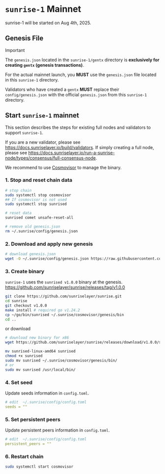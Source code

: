 # `sunrise-1` Mainnet

sunrise-1 will be started on Aug 4th, 2025.

## Genesis File

> [!IMPORTANT]
>
> The `genesis.json` located in the `sunrise-1/gentx` directory is **exclusively for creating `gentx` (genesis transactions)**.
>
> For the actual mainnet launch, you **MUST** use the `genesis.json` file located in this `sunrise-1` directory.
>
> Validators who have created a `gentx` **MUST** replace their `config/genesis.json` with the official `genesis.json` from this `sunrise-1` directory.

## Start `sunrise-1` mainnet

This section describes the steps for existing full nodes and validators to support `sunrise-1`.

If you are a new validator, please see <https://docs.sunriselayer.io/build/validators>.
If simply creating a full node, please see <https://docs.sunriselayer.io/run-a-sunrise-node/types/consensus/full-consensus-node>.

We recommend to use [Cosmovisor](https://docs.cosmos.network/main/build/tooling/cosmovisor) to manage the binary.

### 1. Stop and reset chain data

```bash
# stop chain
sudo systemctl stop cosmovisor
## If cosmovisor is not used
sudo systemctl stop sunrised

# reset data
sunrised comet unsafe-reset-all

# remove old genesis.json
rm ~/.sunrise/config/genesis.json
```

### 2. Download and apply new genesis

```bash
# download genesis.json
wget -O ~/.sunrise/config/genesis.json https://raw.githubusercontent.com/sunriselayer/network/main/sunrise-1/genesis.json
```

### 3. Create binary

`sunrise-1` uses the `sunrised v1.0.0` binary at the genesis.
<https://github.com/sunriselayer/sunrise/releases/tag/v1.0.0>

```bash
git clone https://github.com/sunriselayer/sunrise.git
cd sunrise
git checkout v1.0.0
make install # required go v1.24.2
cp ~/go/bin/sunrised ~/.sunrise/cosmovisor/genesis/bin
cd ..
```

or download

```bash
# download new binary for x86
wget https://github.com/sunriselayer/sunrise/releases/download/v1.0.0/sunrised-linux-amd64

mv sunrised-linux-amd64 sunrised
chmod +x sunrised
sudo mv sunrised ~/.sunrise/cosmovisor/genesis/bin/
# or
sudo mv sunrised /usr/local/bin/
```

### 4. Set seed

Update seeds information in `config.toml`.

```yml
# edit  ~/.sunrise/config/config.toml
seeds = ""
```

### 5. Set persistent peers

Update persistent peers information in `config.toml`.

```yml
# edit  ~/.sunrise/config/config.toml
persistent_peers = ""
```

### 6. Restart chain

```bash
sudo systemctl start cosmovisor
```
